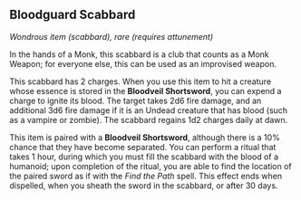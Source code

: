 ## Bloodguard Scabbard
*Wondrous item (scabbard), rare (requires attunement)*

In the hands of a Monk, this scabbard is a club that counts as a Monk Weapon; for everyone else, this can be used as an improvised weapon. 

This scabbard has 2 charges. When you use this item to hit a creature whose essence is stored in the **Bloodveil Shortsword**, you can expend a charge to ignite its blood. The target takes 2d6 fire damage, and an additional 3d6 fire damage if it is an Undead creature that has blood (such as a vampire or zombie). The scabbard regains 1d2 charges daily at dawn.

This item is paired with a **Bloodveil Shortsword**, although there is a 10% chance that they have become separated. You can perform a ritual that takes 1 hour, during which you must fill the scabbard with the blood of a humanoid; upon completion of the ritual, you are able to find the location of the paired sword as if with the _Find the Path_ spell. This effect ends when dispelled, when you sheath the sword in the scabbard, or after 30 days.
